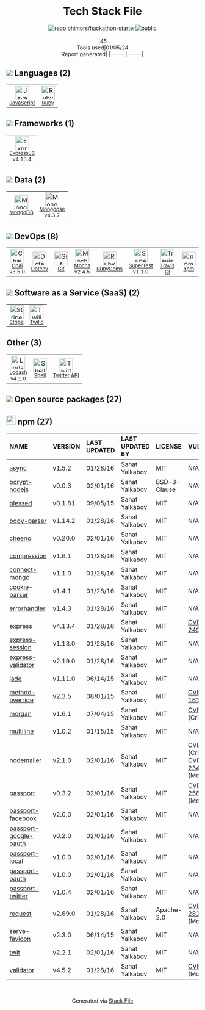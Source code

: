 <!--
&lt;--- Readme.md Snippet without images Start ---&gt;
## Tech Stack
ohimors/hackathon-starter is built on the following main stack:

- [Stripe](https://stripe.com) – Payment Services
- [Twilio](http://www.twilio.com) – Voice and SMS
- [Mocha](http://mochajs.org/) – Javascript Testing Framework
- [Ruby](https://www.ruby-lang.org) – Languages
- [MongoDB](http://www.mongodb.com/) – Databases
- [ExpressJS](http://expressjs.com/) – Microframeworks (Backend)
- [JavaScript](https://developer.mozilla.org/en-US/docs/Web/JavaScript) – Languages
- [Mongoose](http://mongoosejs.com/) – Object Document Mapper (ODM)
- [Chai](http://chaijs.com/) – Javascript Testing Framework
- [Lodash](https://lodash.com) – Javascript Utilities & Libraries
- [SuperTest](https://www.npmjs.com/package/supertest) – Javascript Testing Framework
- [Shell](https://en.wikipedia.org/wiki/Shell_script) – Shells
- [Travis CI](http://travis-ci.com/) – Continuous Integration

Full tech stack [here](/techstack.md)

&lt;--- Readme.md Snippet without images End ---&gt;

&lt;--- Readme.md Snippet with images Start ---&gt;
## Tech Stack
ohimors/hackathon-starter is built on the following main stack:

- <img width='25' height='25' src='https://img.stackshare.io/service/97/eW6tXeq3.png' alt='Stripe'/> [Stripe](https://stripe.com) – Payment Services
- <img width='25' height='25' src='https://img.stackshare.io/service/130/VrwpNfjh_400x400.png' alt='Twilio'/> [Twilio](http://www.twilio.com) – Voice and SMS
- <img width='25' height='25' src='https://img.stackshare.io/service/832/mocha.png' alt='Mocha'/> [Mocha](http://mochajs.org/) – Javascript Testing Framework
- <img width='25' height='25' src='https://img.stackshare.io/service/989/ruby.png' alt='Ruby'/> [Ruby](https://www.ruby-lang.org) – Languages
- <img width='25' height='25' src='https://img.stackshare.io/service/1030/leaf-360x360.png' alt='MongoDB'/> [MongoDB](http://www.mongodb.com/) – Databases
- <img width='25' height='25' src='https://img.stackshare.io/service/1163/hashtag.png' alt='ExpressJS'/> [ExpressJS](http://expressjs.com/) – Microframeworks (Backend)
- <img width='25' height='25' src='https://img.stackshare.io/service/1209/javascript.jpeg' alt='JavaScript'/> [JavaScript](https://developer.mozilla.org/en-US/docs/Web/JavaScript) – Languages
- <img width='25' height='25' src='https://img.stackshare.io/service/1231/0TXzZU7W_400x400.jpg' alt='Mongoose'/> [Mongoose](http://mongoosejs.com/) – Object Document Mapper (ODM)
- <img width='25' height='25' src='https://img.stackshare.io/service/1725/chai.png' alt='Chai'/> [Chai](http://chaijs.com/) – Javascript Testing Framework
- <img width='25' height='25' src='https://img.stackshare.io/service/2438/lodash.png' alt='Lodash'/> [Lodash](https://lodash.com) – Javascript Utilities & Libraries
- <img width='25' height='25' src='https://img.stackshare.io/no-img-open-source.png' alt='SuperTest'/> [SuperTest](https://www.npmjs.com/package/supertest) – Javascript Testing Framework
- <img width='25' height='25' src='https://img.stackshare.io/service/4631/default_c2062d40130562bdc836c13dbca02d318205a962.png' alt='Shell'/> [Shell](https://en.wikipedia.org/wiki/Shell_script) – Shells
- <img width='25' height='25' src='https://img.stackshare.io/service/460/Lu6cGu0z_400x400.png' alt='Travis CI'/> [Travis CI](http://travis-ci.com/) – Continuous Integration

Full tech stack [here](/techstack.md)

&lt;--- Readme.md Snippet with images End ---&gt;
-->
<div align="center">

# Tech Stack File
![](https://img.stackshare.io/repo.svg "repo") [ohimors/hackathon-starter](https://github.com/ohimors/hackathon-starter)![](https://img.stackshare.io/public_badge.svg "public")
<br/><br/>
|45<br/>Tools used|01/05/24 <br/>Report generated|
|------|------|
</div>

## <img src='https://img.stackshare.io/languages.svg'/> Languages (2)
<table><tr>
  <td align='center'>
  <img width='36' height='36' src='https://img.stackshare.io/service/1209/javascript.jpeg' alt='JavaScript'>
  <br>
  <sub><a href="https://developer.mozilla.org/en-US/docs/Web/JavaScript">JavaScript</a></sub>
  <br>
  <sub></sub>
</td>

<td align='center'>
  <img width='36' height='36' src='https://img.stackshare.io/service/989/ruby.png' alt='Ruby'>
  <br>
  <sub><a href="https://www.ruby-lang.org">Ruby</a></sub>
  <br>
  <sub></sub>
</td>

</tr>
</table>

## <img src='https://img.stackshare.io/frameworks.svg'/> Frameworks (1)
<table><tr>
  <td align='center'>
  <img width='36' height='36' src='https://img.stackshare.io/service/1163/hashtag.png' alt='ExpressJS'>
  <br>
  <sub><a href="http://expressjs.com/">ExpressJS</a></sub>
  <br>
  <sub>v4.13.4</sub>
</td>

</tr>
</table>

## <img src='https://img.stackshare.io/databases.svg'/> Data (2)
<table><tr>
  <td align='center'>
  <img width='36' height='36' src='https://img.stackshare.io/service/1030/leaf-360x360.png' alt='MongoDB'>
  <br>
  <sub><a href="http://www.mongodb.com/">MongoDB</a></sub>
  <br>
  <sub></sub>
</td>

<td align='center'>
  <img width='36' height='36' src='https://img.stackshare.io/service/1231/0TXzZU7W_400x400.jpg' alt='Mongoose'>
  <br>
  <sub><a href="http://mongoosejs.com/">Mongoose</a></sub>
  <br>
  <sub>v4.3.7</sub>
</td>

</tr>
</table>

## <img src='https://img.stackshare.io/devops.svg'/> DevOps (8)
<table><tr>
  <td align='center'>
  <img width='36' height='36' src='https://img.stackshare.io/service/1725/chai.png' alt='Chai'>
  <br>
  <sub><a href="http://chaijs.com/">Chai</a></sub>
  <br>
  <sub>v3.5.0</sub>
</td>

<td align='center'>
  <img width='36' height='36' src='https://img.stackshare.io/service/8067/default_90dcb1286af7685c68df319c764b80704df1155b.png' alt='Dotenv'>
  <br>
  <sub><a href="https://github.com/motdotla/dotenv">Dotenv</a></sub>
  <br>
  <sub></sub>
</td>

<td align='center'>
  <img width='36' height='36' src='https://img.stackshare.io/service/1046/git.png' alt='Git'>
  <br>
  <sub><a href="http://git-scm.com/">Git</a></sub>
  <br>
  <sub></sub>
</td>

<td align='center'>
  <img width='36' height='36' src='https://img.stackshare.io/service/832/mocha.png' alt='Mocha'>
  <br>
  <sub><a href="http://mochajs.org/">Mocha</a></sub>
  <br>
  <sub>v2.4.5</sub>
</td>

<td align='center'>
  <img width='36' height='36' src='https://img.stackshare.io/service/12795/5jL6-BA5_400x400.jpeg' alt='RubyGems'>
  <br>
  <sub><a href="https://rubygems.org/">RubyGems</a></sub>
  <br>
  <sub></sub>
</td>

<td align='center'>
  <img width='36' height='36' src='https://img.stackshare.io/no-img-open-source.png' alt='SuperTest'>
  <br>
  <sub><a href="https://www.npmjs.com/package/supertest">SuperTest</a></sub>
  <br>
  <sub>v1.1.0</sub>
</td>

<td align='center'>
  <img width='36' height='36' src='https://img.stackshare.io/service/460/Lu6cGu0z_400x400.png' alt='Travis CI'>
  <br>
  <sub><a href="http://travis-ci.com/">Travis CI</a></sub>
  <br>
  <sub></sub>
</td>

<td align='center'>
  <img width='36' height='36' src='https://img.stackshare.io/service/1120/lejvzrnlpb308aftn31u.png' alt='npm'>
  <br>
  <sub><a href="https://www.npmjs.com/">npm</a></sub>
  <br>
  <sub></sub>
</td>

</tr>
</table>

## <img src='https://img.stackshare.io/saas.svg'/> Software as a Service (SaaS) (2)
<table><tr>
  <td align='center'>
  <img width='36' height='36' src='https://img.stackshare.io/service/97/eW6tXeq3.png' alt='Stripe'>
  <br>
  <sub><a href="https://stripe.com">Stripe</a></sub>
  <br>
  <sub></sub>
</td>

<td align='center'>
  <img width='36' height='36' src='https://img.stackshare.io/service/130/VrwpNfjh_400x400.png' alt='Twilio'>
  <br>
  <sub><a href="http://www.twilio.com">Twilio</a></sub>
  <br>
  <sub></sub>
</td>

</tr>
</table>

## Other (3)
<table><tr>
  <td align='center'>
  <img width='36' height='36' src='https://img.stackshare.io/service/2438/lodash.png' alt='Lodash'>
  <br>
  <sub><a href="https://lodash.com">Lodash</a></sub>
  <br>
  <sub>v4.1.0</sub>
</td>

<td align='center'>
  <img width='36' height='36' src='https://img.stackshare.io/service/4631/default_c2062d40130562bdc836c13dbca02d318205a962.png' alt='Shell'>
  <br>
  <sub><a href="https://en.wikipedia.org/wiki/Shell_script">Shell</a></sub>
  <br>
  <sub></sub>
</td>

<td align='center'>
  <img width='36' height='36' src='https://img.stackshare.io/service/2466/twitterdev_gear.png' alt='Twitter API'>
  <br>
  <sub><a href="https://twitter.com/">Twitter API</a></sub>
  <br>
  <sub></sub>
</td>

</tr>
</table>


## <img src='https://img.stackshare.io/group.svg' /> Open source packages (27)</h2>

## <img width='24' height='24' src='https://img.stackshare.io/service/1120/lejvzrnlpb308aftn31u.png'/> npm (27)

|NAME|VERSION|LAST UPDATED|LAST UPDATED BY|LICENSE|VULNERABILITIES|
|:------|:------|:------|:------|:------|:------|
|[async](https://www.npmjs.com/async)|v1.5.2|01/28/16|Sahat Yalkabov |MIT|N/A|
|[bcrypt-nodejs](https://www.npmjs.com/bcrypt-nodejs)|v0.0.3|02/01/16|Sahat Yalkabov |BSD-3-Clause|N/A|
|[blessed](https://www.npmjs.com/blessed)|v0.1.81|09/05/15|Sahat Yalkabov |MIT|N/A|
|[body-parser](https://www.npmjs.com/body-parser)|v1.14.2|01/28/16|Sahat Yalkabov |MIT|N/A|
|[cheerio](https://www.npmjs.com/cheerio)|v0.20.0|02/01/16|Sahat Yalkabov |MIT|N/A|
|[compression](https://www.npmjs.com/compression)|v1.6.1|01/28/16|Sahat Yalkabov |MIT|N/A|
|[connect-mongo](https://www.npmjs.com/connect-mongo)|v1.1.0|01/28/16|Sahat Yalkabov |MIT|N/A|
|[cookie-parser](https://www.npmjs.com/cookie-parser)|v1.4.1|01/28/16|Sahat Yalkabov |MIT|N/A|
|[errorhandler](https://www.npmjs.com/errorhandler)|v1.4.3|01/28/16|Sahat Yalkabov |MIT|N/A|
|[express](https://www.npmjs.com/express)|v4.13.4|01/28/16|Sahat Yalkabov |MIT|[CVE-2022-24999](https://github.com/advisories/GHSA-hrpp-h998-j3pp) (High)|
|[express-session](https://www.npmjs.com/express-session)|v1.13.0|01/28/16|Sahat Yalkabov |MIT|N/A|
|[express-validator](https://www.npmjs.com/express-validator)|v2.19.0|01/28/16|Sahat Yalkabov |MIT|N/A|
|[jade](https://www.npmjs.com/jade)|v1.11.0|06/14/15|Sahat Yalkabov |MIT|N/A|
|[method-override](https://www.npmjs.com/method-override)|v2.3.5|08/01/15|Sahat Yalkabov |MIT|[CVE-2017-16136](https://github.com/advisories/GHSA-qx2f-477c-35rq) (High)|
|[morgan](https://www.npmjs.com/morgan)|v1.6.1|07/04/15|Sahat Yalkabov |MIT|[CVE-2019-5413](https://github.com/advisories/GHSA-gwg9-rgvj-4h5j) (Critical)|
|[multiline](https://www.npmjs.com/multiline)|v1.0.2|01/15/15|Sahat Yalkabov |MIT|N/A|
|[nodemailer](https://www.npmjs.com/nodemailer)|v2.1.0|02/01/16|Sahat Yalkabov |MIT|[CVE-2020-7769](https://github.com/advisories/GHSA-48ww-j4fc-435p) (Critical)<br/>[CVE-2021-23400](https://github.com/advisories/GHSA-hwqf-gcqm-7353) (Moderate)|
|[passport](https://www.npmjs.com/passport)|v0.3.2|02/01/16|Sahat Yalkabov |MIT|[CVE-2022-25896](https://github.com/advisories/GHSA-v923-w3x8-wh69) (Moderate)|
|[passport-facebook](https://www.npmjs.com/passport-facebook)|v2.0.0|02/01/16|Sahat Yalkabov |MIT|N/A|
|[passport-google-oauth](https://www.npmjs.com/passport-google-oauth)|v0.2.0|02/01/16|Sahat Yalkabov |MIT|N/A|
|[passport-local](https://www.npmjs.com/passport-local)|v1.0.0|02/01/16|Sahat Yalkabov |MIT|N/A|
|[passport-oauth](https://www.npmjs.com/passport-oauth)|v1.0.0|02/01/16|Sahat Yalkabov |MIT|N/A|
|[passport-twitter](https://www.npmjs.com/passport-twitter)|v1.0.4|02/01/16|Sahat Yalkabov |MIT|N/A|
|[request](https://www.npmjs.com/request)|v2.69.0|01/28/16|Sahat Yalkabov |Apache-2.0|[CVE-2023-28155](https://github.com/advisories/GHSA-p8p7-x288-28g6) (Moderate)|
|[serve-favicon](https://www.npmjs.com/serve-favicon)|v2.3.0|06/14/15|Sahat Yalkabov |MIT|N/A|
|[twit](https://www.npmjs.com/twit)|v2.2.1|02/01/16|Sahat Yalkabov |MIT|N/A|
|[validator](https://www.npmjs.com/validator)|v4.5.2|01/28/16|Sahat Yalkabov |MIT|[CVE-2021-3765](https://github.com/advisories/GHSA-qgmg-gppg-76g5) (Moderate)|

<br/>
<div align='center'>

Generated via [Stack File](https://github.com/marketplace/stack-file)
